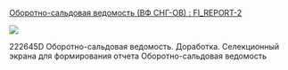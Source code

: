 [Оборотно-сальдовая ведомость (ВФ СНГ-ОВ) : FI_REPORT-2](https://yt.surgutneftegas.ru:4443/issue/FI_REPORT-2)

![](msedge_r3QJRlhnrW.png)

222645D Оборотно-сальдовая ведомость. Доработка. Селекционный экрана для формирования отчета Оборотно-сальдовая ведомость